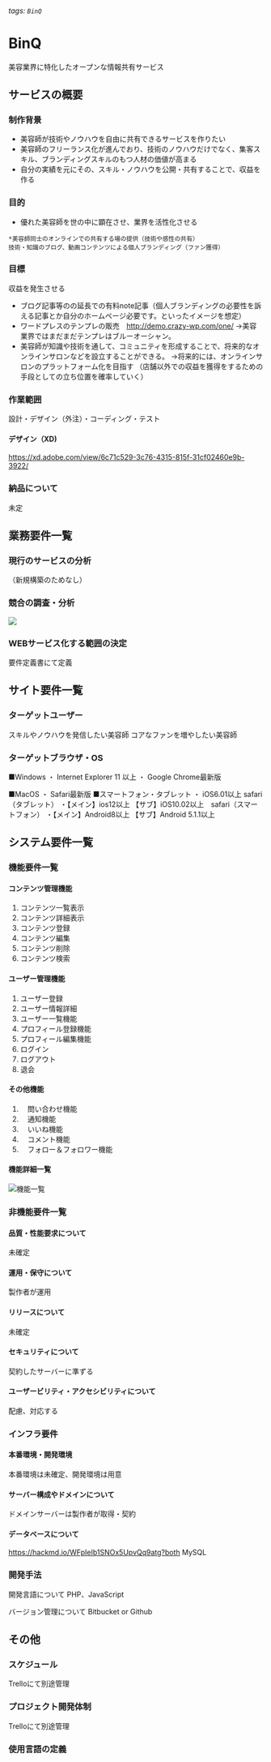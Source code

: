 ###### tags: `BinQ`
# BinQ 
美容業界に特化したオープンな情報共有サービス

## サービスの概要

### 制作背景
* 美容師が技術やノウハウを自由に共有できるサービスを作りたい
* 美容師のフリーランス化が進んでおり、技術のノウハウだけでなく、集客スキル、ブランディングスキルのもつ人材の価値が高まる
* 自分の実績を元にその、スキル・ノウハウを公開・共有することで、収益を作る


### 目的
* 優れた美容師を世の中に顕在させ、業界を活性化させる
```
*美容師同士のオンラインでの共有する場の提供（技術や感性の共有）
技術・知識のブログ、動画コンテンツによる個人ブランディング（ファン獲得）
```
### 目標
収益を発生させる

* ブログ記事等のの延長での有料note記事（個人ブランディングの必要性を訴える記事とか自分のホームページ必要です。といったイメージを想定）
* ワードプレスのテンプレの販売　http://demo.crazy-wp.com/one/ →美容業界ではまだまだテンプレはブルーオーシャン。
* 美容師が知識や技術を通して、コミュニティを形成することで、将来的なオンラインサロンなどを設立することができる。
→将来的には、オンラインサロンのプラットフォーム化を目指す
（店舗以外での収益を獲得をするための手段としての立ち位置を確率していく）


### 作業範囲
設計・デザイン（外注）・コーディング・テスト

#### デザイン（XD)
https://xd.adobe.com/view/6c71c529-3c76-4315-815f-31cf02460e9b-3922/

### 納品について
未定

## 業務要件一覧
### 現行のサービスの分析
（新規構築のためなし）

### 競合の調査・分析
![](https://i.imgur.com/x3IhhDU.png)


### WEBサービス化する範囲の決定
要件定義書にて定義

## サイト要件一覧
### ターゲットユーザー
スキルやノウハウを発信したい美容師
コアなファンを増やしたい美容師

### ターゲットブラウザ・OS
■Windows
・ Internet Explorer 11 以上
・ Google Chrome最新版

■MacOS
・ Safari最新版
■スマートフォン・タブレット
・ iOS6.01以上 safari（タブレット）
・【メイン】ios12以上 【サブ】iOS10.02以上　safari（スマートフォン）
・【メイン】Android8以上 【サブ】Android 5.1.1以上

## システム要件一覧
### 機能要件一覧
#### コンテンツ管理機能
1. コンテンツ一覧表示
2. コンテンツ詳細表示
3. コンテンツ登録
4. コンテンツ編集
5. コンテンツ削除
6. コンテンツ検索

#### ユーザー管理機能

1. ユーザー登録
2. ユーザー情報詳細
3. ユーザー一覧機能
4. プロフィール登録機能
5. プロフィール編集機能
6. ログイン
7. ログアウト
8. 退会

#### その他機能

1. 　問い合わせ機能
2. 　通知機能
3. 　いいね機能
4. 　コメント機能
5. 　フォロー＆フォロワー機能

#### 機能詳細一覧
![機能一覧](https://i.imgur.com/Vp1rFsI.jpg)

### 非機能要件一覧
#### 品質・性能要求について
未確定
#### 運用・保守について
製作者が運用
#### リリースについて
未確定
#### セキュリティについて
契約したサーバーに準ずる
#### ユーザービリティ・アクセシビリティについて
配慮、対応する

### インフラ要件
#### 本番環境・開発環境
本番環境は未確定、開発環境は用意
#### サーバー構成やドメインについて
ドメインサーバーは製作者が取得・契約
#### データベースについて
https://hackmd.io/WFpIeIb1SNOx5UpvQq9atg?both
MySQL

### 開発手法
開発言語について
PHP、JavaScript

バージョン管理について
Bitbucket or Github

## その他
### スケジュール
Trelloにて別途管理

### プロジェクト開発体制
Trelloにて別途管理

### 使用言語の定義
